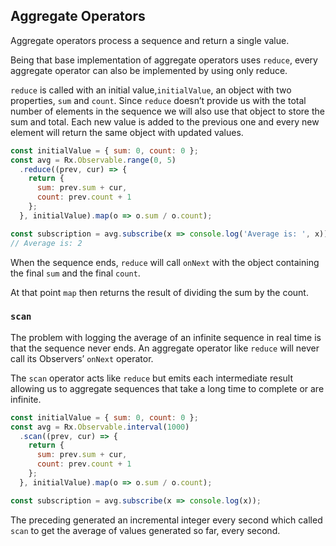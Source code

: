 ## Aggregate Operators

Aggregate operators process a sequence and return a single value.

Being that base implementation of aggregate operators uses `reduce`, every aggregate operator can also be implemented by using only reduce.

`reduce` is called with an initial value,`initialValue`, an object with two properties, `sum` and `count`. Since `reduce` doesn’t provide us with the total number of elements in the sequence we will also use that object to store the sum and total. Each new value is added to the previous one and every new element will return the same object with updated values.

```javascript
const initialValue = { sum: 0, count: 0 };
const avg = Rx.Observable.range(0, 5)
  .reduce((prev, cur) => {
    return { 
      sum: prev.sum + cur, 
      count: prev.count + 1 
    }; 
  }, initialValue).map(o => o.sum / o.count);

const subscription = avg.subscribe(x => console.log('Average is: ', x));
// Average is: 2
```

When the sequence ends, `reduce` will call `onNext` with the object containing the final `sum` and the final `count`. 

At that point `map` then returns the result of dividing the sum by the count.

### `scan`

The problem with logging the average of an infinite sequence in real time is that the sequence never ends.
An aggregate operator like `reduce` will never call its Observers’ `onNext` operator.

The `scan` operator acts like `reduce` but emits each intermediate result allowing us to aggregate sequences that take a long time to complete or are infinite.

```javascript
const initialValue = { sum: 0, count: 0 };
const avg = Rx.Observable.interval(1000)
  .scan((prev, cur) => {
    return {
      sum: prev.sum + cur, 
      count: prev.count + 1
    };
  }, initialValue).map(o => o.sum / o.count);

const subscription = avg.subscribe(x => console.log(x));
```

The preceding generated an incremental integer every second which called `scan` to get the average of values generated so far, every second.